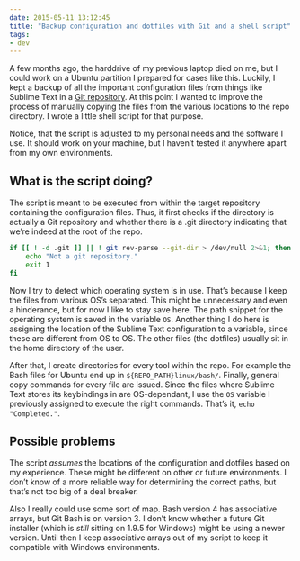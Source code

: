 ```yaml
---
date: 2015-05-11 13:12:45
title: "Backup configuration and dotfiles with Git and a shell script"
tags:
- dev
---
```

A few months ago, the harddrive of my previous laptop died on me, but I could work on a Ubuntu partition I prepared for cases like this. Luckily, I kept a backup of all the important configuration files from things like Sublime Text in a [Git repository](https://github.com/kleinfreund/dotfiles). At this point I wanted to improve the process of manually copying the files from the various locations to the repo directory. I wrote a little shell script for that purpose.

<p class="note">Notice, that the script is adjusted to my personal needs and the software I use. It should work on your machine, but I haven’t tested it anywhere apart from my own environments.</p>

## What is the script doing?

The script is meant to be executed from within the target repository containing the configuration files. Thus, it first checks if the directory is actually a Git repository and whether there is a .git directory indicating that we’re indeed at the root of the repo.

```bash
if [[ ! -d .git ]] || ! git rev-parse --git-dir > /dev/null 2>&1; then
    echo "Not a git repository."
    exit 1
fi
```

Now I try to detect which operating system is in use. That’s because I keep the files from various OS’s separated. This might be unnecessary and even a hinderance, but for now I like to stay save here. The path snippet for the operating system is saved in the variable `OS`. Another thing I do here is assigning the location of the Sublime Text configuration to a variable, since these are different from OS to OS. The other files (the dotfiles) usually sit in the home directory of the user.

After that, I create directories for every tool within the repo. For example the Bash files for Ubuntu end up in `${REPO_PATH}linux/bash/`. Finally, general copy commands for every file are issued. Since the files where Sublime Text stores its keybindings in are OS-dependant, I use the `OS` variable I previously assigned to execute the right commands. That’s it, `echo "Completed."`.

## Possible problems

The script _assumes_ the locations of the configuration and dotfiles based on my experience. These might be different on other or future environments. I don’t know of a more reliable way for determining the correct paths, but that’s not too big of a deal breaker.

Also I really could use some sort of map. Bash version 4 has associative arrays, but Git Bash is on version 3. I don’t know whether a future Git installer (which is _still_ sitting on 1.9.5 for Windows) might be using a newer version. Until then I keep associative arrays out of my script to keep it compatible with Windows environments.
